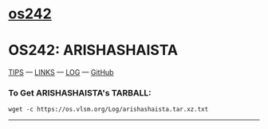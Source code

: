 # [os242](https://arishashaista.github.io/os242/)
# OS242: ARISHASHAISTA
[TIPS](https://cbkadal.github.io/os242/TIPS/) — [LINKS](https://cbkadal.github.io/os242/LINKS/) — [LOG](https://arishashaista.github.io/os242/TXT/mylog.txt) — [GitHub](https://github.com/arishashaista/os242/)


### To Get ARISHASHAISTA's TARBALL:
```
wget -c https://os.vlsm.org/Log/arishashaista.tar.xz.txt

```


---

